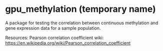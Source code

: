 # gpu_methylation (temporary name)

A package for testing the correlation between continuous methylation and gene expression data for a sample population.

Resources:
Pearson correlation coefficient wiki: https://en.wikipedia.org/wiki/Pearson_correlation_coefficient
